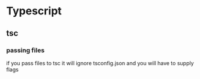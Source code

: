 # Typescript

## tsc

### passing files

if you pass files to tsc it will ignore tsconfig.json and you will have to supply flags
